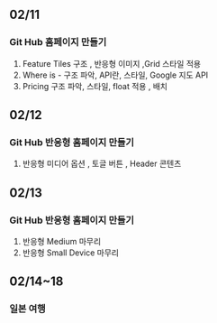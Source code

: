 ## 02/11 
### Git Hub 홈페이지 만들기 
1. Feature Tiles 구조 , 반응형 이미지 ,Grid 스타일 적용
2. Where is - 구조 파악, API란, 스타일, Google 지도 API
3. Pricing 구조 파악, 스타일, float 적용 , 배치 

## 02/12
### Git Hub 반응형 홈페이지 만들기
1. 반응형 미디어 옵션 , 토글 버튼 , Header 콘텐츠

## 02/13
### Git Hub 반응형 홈페이지 만들기
1. 반응형 Medium 마무리
2. 반응형 Small Device 마무리 

## 02/14~18
###  일본 여행 